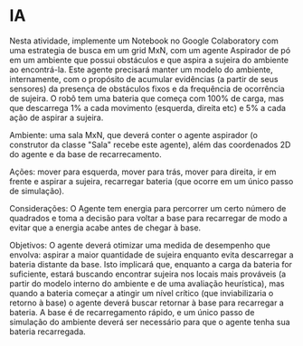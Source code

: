 # IA

Nesta atividade, implemente um Notebook no Google Colaboratory com uma estrategia de busca em um grid MxN, com um agente Aspirador de pó em um ambiente que possui obstáculos e que aspira a sujeira do ambiente ao encontrá-la. Este agente precisará manter um modelo do ambiente, internamente, com o propósito de acumular evidências (a partir de seus sensores) da presença de obstáculos fixos e da frequência de ocorrência de sujeira. O robô tem uma bateria que começa com 100% de carga, mas que descarrega 1% a cada movimento (esquerda, direita etc) e 5% a cada ação de aspirar a sujeira.

Ambiente: uma sala MxN, que deverá conter o agente aspirador (o construtor da classe "Sala" recebe este agente), além das coordenados 2D do agente e da base de recarrecamento.

Ações: mover para esquerda, mover para trás, mover para direita, ir em frente e aspirar a sujeira, recarregar bateria (que ocorre em um único passo de simulação).

Considerações: O Agente tem energia para percorrer um certo número de quadrados e toma a decisão para voltar a base para recarregar de modo a evitar que a energia acabe antes de chegar à base.

Objetivos: O agente deverá otimizar uma medida de desempenho que envolva: aspirar a maior quantidade de sujeira enquanto evita descarregar a bateria distante da base. Isto implicará que, enquanto a carga da bateria for suficiente, estará buscando encontrar sujeira nos locais mais prováveis (a partir do modelo interno do ambiente e de uma avaliação heurística), mas quando a bateria começar a atingir um nível crítico (que inviabilizaria o retorno à base) o agente deverá buscar retornar à base para recarregar a bateria. A base é de recarregamento rápido, e um único passo de simulação do ambiente deverá ser necessário para que o agente tenha sua bateria recarregada.
